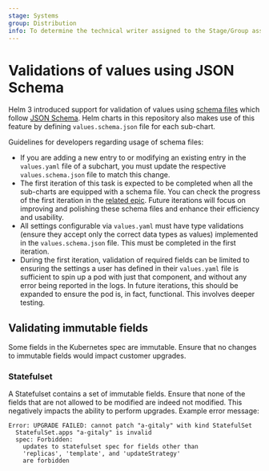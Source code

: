 ```yaml
---
stage: Systems
group: Distribution
info: To determine the technical writer assigned to the Stage/Group associated with this page, see https://about.gitlab.com/handbook/product/ux/technical-writing/#assignments
---
```


# Validations of values using JSON Schema

Helm 3 introduced support for validation of values using
[schema files](https://helm.sh/docs/topics/charts/#schema-files) which follow
[JSON Schema](https://json-schema.org/). Helm charts in this repository also makes use
of this feature by defining `values.schema.json` file for each sub-chart.

Guidelines for developers regarding usage of schema files:

- If you are adding a new entry to or modifying an existing entry in the `values.yaml`
  file of a subchart, you must update the respective `values.schema.json` file to match
  this change.
- The first iteration of this task is expected to be completed when all the sub-charts
  are equipped with a schema file. You can check the progress of the first iteration in
  the [related epic](https://gitlab.com/groups/gitlab-org/charts/-/epics/8). Future
  iterations will focus on improving and polishing these schema files and enhance their
  efficiency and usability.
- All settings configurable via `values.yaml` must have type validations (ensure they
  accept only the correct data types as values) implemented in the `values.schema.json`
  file. This must be completed in the first iteration.
- During the first iteration, validation of required fields can be limited to ensuring
  the settings a user has defined in their `values.yaml` file is sufficient to spin up a
  pod with just that component, and without any error being reported in the logs. In
  future iterations, this should be expanded to ensure the pod is, in fact, functional.
  This involves deeper testing.

## Validating immutable fields

Some fields in the Kubernetes spec are immutable. Ensure that no changes to
immutable fields would impact customer upgrades.

### Statefulset

A Statefulset contains a set of immutable fields. Ensure
that none of the fields that are not allowed to be modified
are indeed not modified. This negatively impacts the ability
to perform upgrades. Example error message:

```plaintext
Error: UPGRADE FAILED: cannot patch "a-gitaly" with kind StatefulSet
  StatefulSet.apps "a-gitaly" is invalid
  spec: Forbidden:
    updates to statefulset spec for fields other than
    'replicas', 'template', and 'updateStrategy'
    are forbidden
```
